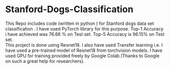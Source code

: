 # Stanford-Dogs-Classification
This Repo includes code (written in python ) for Stanford dogs data set classification . I have used PyTorch library for this purpose.
Top-1 Accuracy i have achieved was 76.66 % on Test set.
Top-5 Accuracy is 96.15% on Test set.  
This project is done using Resnet18. I also have used Transfer learning i.e. I have used a pre-trained model of Resnet18 from torchvision models.
I have used GPU for training provided freely by Google Colab.(Thanks to Google on such a great help for researchers).


